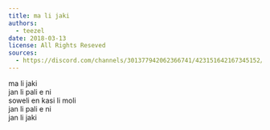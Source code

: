 ```yaml
---
title: ma li jaki
authors:
  - teezel
date: 2018-03-13
license: All Rights Reseved
sources:
  - https://discord.com/channels/301377942062366741/423151642167345152/423154399121244170
---
```


ma li jaki  \
jan li pali e ni  \
soweli en kasi li moli  \
jan li pali e ni  \
jan li jaki
